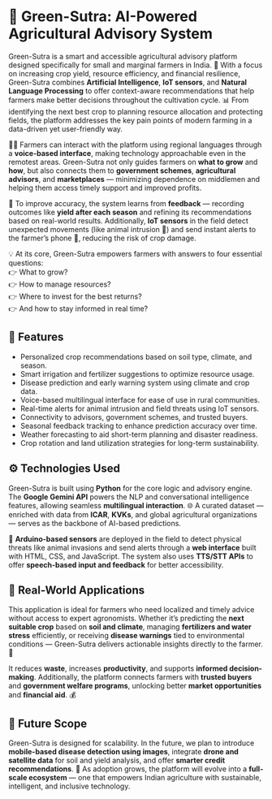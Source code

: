 # 🌿 Green-Sutra: AI-Powered Agricultural Advisory System

Green-Sutra is a smart and accessible agricultural advisory platform designed specifically for small and marginal farmers in India. 🌾 With a focus on increasing crop yield, resource efficiency, and financial resilience, Green-Sutra combines **Artificial Intelligence**, **IoT sensors**, and **Natural Language Processing** to offer context-aware recommendations that help farmers make better decisions throughout the cultivation cycle. 📊 From identifying the next best crop to planning resource allocation and protecting fields, the platform addresses the key pain points of modern farming in a data-driven yet user-friendly way.

👨‍🌾 Farmers can interact with the platform using regional languages through a **voice-based interface**, making technology approachable even in the remotest areas. Green-Sutra not only guides farmers on **what to grow** and **how**, but also connects them to **government schemes**, **agricultural advisors**, and **marketplaces** — minimizing dependence on middlemen and helping them access timely support and improved profits.

🔁 To improve accuracy, the system learns from **feedback** — recording outcomes like **yield after each season** and refining its recommendations based on real-world results. Additionally, **IoT sensors** in the field detect unexpected movements (like animal intrusion 🐄) and send instant alerts to the farmer’s phone 📱, reducing the risk of crop damage.

💡 At its core, Green-Sutra empowers farmers with answers to four essential questions:  
👉 What to grow?  
👉 How to manage resources?  
👉 Where to invest for the best returns?  
👉 And how to stay informed in real time?



## 🌟 Features

- Personalized crop recommendations based on soil type, climate, and season.  
- Smart irrigation and fertilizer suggestions to optimize resource usage.  
- Disease prediction and early warning system using climate and crop data.  
- Voice-based multilingual interface for ease of use in rural communities.  
- Real-time alerts for animal intrusion and field threats using IoT sensors.  
- Connectivity to advisors, government schemes, and trusted buyers.  
- Seasonal feedback tracking to enhance prediction accuracy over time.  
- Weather forecasting to aid short-term planning and disaster readiness.  
- Crop rotation and land utilization strategies for long-term sustainability.  


## ⚙️ Technologies Used

Green-Sutra is built using **Python** for the core logic and advisory engine. The **Google Gemini API** powers the NLP and conversational intelligence features, allowing seamless **multilingual interaction**. 🌐 A curated dataset — enriched with data from **ICAR**, **KVKs**, and global agricultural organizations — serves as the backbone of AI-based predictions.

🔧 **Arduino-based sensors** are deployed in the field to detect physical threats like animal invasions and send alerts through a **web interface** built with HTML, CSS, and JavaScript. The system also uses **TTS/STT APIs** to offer **speech-based input and feedback** for better accessibility.



## 🌱 Real-World Applications

This application is ideal for farmers who need localized and timely advice without access to expert agronomists. Whether it’s predicting the **next suitable crop** based on **soil and climate**, managing **fertilizers and water stress** efficiently, or receiving **disease warnings** tied to environmental conditions — Green-Sutra delivers actionable insights directly to the farmer. 🎯

It reduces **waste**, increases **productivity**, and supports **informed decision-making**. Additionally, the platform connects farmers with **trusted buyers** and **government welfare programs**, unlocking better **market opportunities** and **financial aid**. 💰



## 🚀 Future Scope

Green-Sutra is designed for scalability. In the future, we plan to introduce **mobile-based disease detection using images**, integrate **drone and satellite data** for soil and yield analysis, and offer **smarter credit recommendations**. 📡 As adoption grows, the platform will evolve into a **full-scale ecosystem** — one that empowers Indian agriculture with sustainable, intelligent, and inclusive technology.
